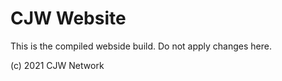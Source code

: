 # CJW Website

This is the compiled webside build. Do not apply changes here.

(c) 2021 CJW Network

